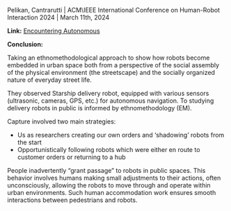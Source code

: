 Pelikan, Cantrarutti | ACM\IEEE International Conference on Human-Robot Interaction 2024 | March 11th, 2024

**Link:** [Encountering Autonomous](https://dl.acm.org/doi/abs/10.1145/3610977.3634936)

**Conclusion:** 

Taking an ethnomethodological approach to show how robots become embedded in urban space both from a perspective of the social assembly of the physical environment (the streetscape) and the socially organized nature of everyday street life.

They observed Starship delivery robot, equipped with various sensors (ultrasonic, cameras, GPS, etc.) for autonomous navigation. To studying delivery robots in public is informed by ethnomethodology (EM).

Capture involved two main strategies:
- Us as researchers creating our own orders and ‘shadowing’ robots from the start
- Opportunistically following robots which were either en route to customer orders or returning to a hub

People inadvertently “grant passage” to robots in public spaces. This behavior involves humans making small adjustments to their actions, often unconsciously, allowing the robots to move through and operate within urban environments. Such human accommodation work ensures smooth interactions between pedestrians and robots.